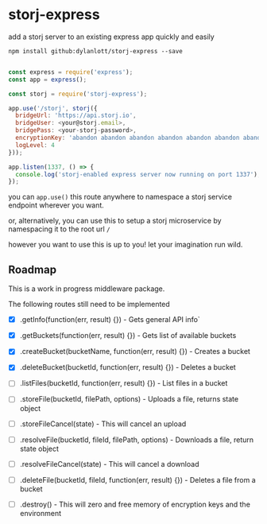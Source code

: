 storj-express
=============

add a storj server to an existing express app quickly and easily 

`npm install github:dylanlott/storj-express --save`

```js

const express = require('express');
const app = express(); 

const storj = require('storj-express');

app.use('/storj', storj({
  bridgeUrl: 'https://api.storj.io',
  bridgeUser: <your@storj.email>,
  bridgePass: <your-storj-password>,
  encryptionKey: 'abandon abandon abandon abandon abandon abandon abandon abandon abandon abandon abandon about',
  logLevel: 4
}));

app.listen(1337, () => {
  console.log('storj-enabled express server now running on port 1337');
});

```

you can `app.use()` this route anywhere to namespace a storj service endpoint wherever you want. 

or, alternatively, you can use this to setup a storj microservice by namespacing it to the root url `/`

however you want to use this is up to you! let your imagination run wild. 

## Roadmap 

This is a work in progress middleware package. 

The following routes still need to be implemented 

- [x] .getInfo(function(err, result) {}) - Gets general API info`

- [x] .getBuckets(function(err, result) {}) - Gets list of available buckets

- [x] .createBucket(bucketName, function(err, result) {}) - Creates a bucket

- [x] .deleteBucket(bucketId, function(err, result) {}) - Deletes a bucket

- [ ] .listFiles(bucketId, function(err, result) {}) - List files in a bucket

- [ ] .storeFile(bucketId, filePath, options) - Uploads a file, returns state object

- [ ]  .storeFileCancel(state) - This will cancel an upload

- [ ] .resolveFile(bucketId, fileId, filePath, options) - Downloads a file, return state object

- [ ] .resolveFileCancel(state) - This will cancel a download

- [ ] .deleteFile(bucketId, fileId, function(err, result) {}) - Deletes a file from a bucket

- [ ] .destroy() - This will zero and free memory of encryption keys and the environment



